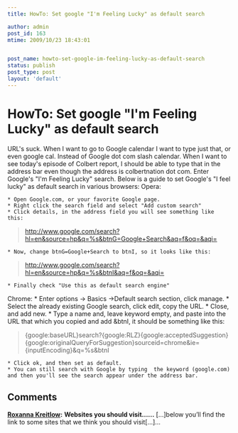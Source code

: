 ```yaml
---
title: HowTo: Set google "I'm Feeling Lucky" as default search

author: admin
post_id: 163
mtime: 2009/10/23 18:43:01


post_name: howto-set-google-im-feeling-lucky-as-default-search
status: publish
post_type: post
layout: 'default'
---
```


# HowTo: Set google "I'm Feeling Lucky" as default search

URL's suck. When I want to go to Google calendar I want to type just that, or even google cal. Instead of Google dot com slash calendar. When I want to see today's episode of Colbert report, I should be able to type that in the address bar even though the address is colbertnation dot com. Enter Google's "I'm Feeling Lucky" search. Below is a guide to set Google's "I feel lucky" as default search in various browsers: Opera: 

	* Open Google.com, or your favorite Google page.
	* Right click the search field and select "Add custom search"
	* Click details, in the address field you will see something like this:

> http://www.google.com/search?hl=en&source=hp&q=%s&btnG=Google+Search&aq=f&oq=&aqi=

	* Now, change btnG=Google+Search to btnI, so it looks like this:

> http://www.google.com/search?hl=en&source=hp&q=%s&btnI&aq=f&oq=&aqi=

	* Finally check "Use this as default search engine"
Chrome: 
	* Enter options -> Basics ->Default search section, click manage.
	* Select the already existing Google search, click edit, copy the URL.
	* Close, and add new.
	* Type a name and, leave keyword empty, and paste into the URL that which you copied and add &btnI, it should be something like this:

> {google:baseURL}search?{google:RLZ}{google:acceptedSuggestion}{google:originalQueryForSuggestion}sourceid=chrome&ie={inputEncoding}&q=%s&btnI

	* Click ok, and then set as default.
	* You can still search with Google by typing  the keyword (google.com) and then you'll see the search appear under the address bar.

## Comments

**[Roxanna Kreitlow](#2863 "2012-03-08 03:05:47"):** **Websites you should visit......** [...]below you’ll find the link to some sites that we think you should visit[...]...

